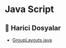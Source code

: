 # Java Script

<!--Index-->

## 📂 Harici Dosyalar

- [GroupLayouts.java](./GroupLayouts.java)

<!--Index-->
